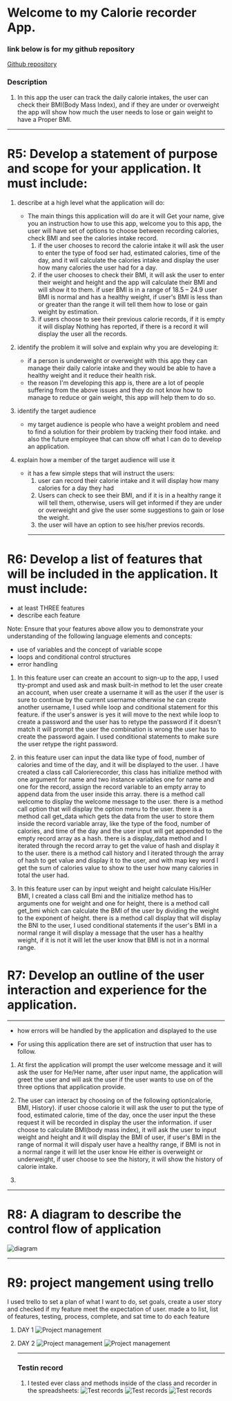 # Welcome to my Calorie recorder App.

### link below is for my github repository

[Github repository](https://github.com/saman-zdf/weight_calorie-tracker)

### Description

1. In this app the user can track the daily calorie intakes, the user can check their BMI(Body Mass Index), and if they are under or overweight the app will show how much the user needs to lose or gain weight to have a Proper BMI.

---

# R5: Develop a statement of purpose and scope for your application. It must include:

1. describe at a high level what the application will do:

   - The main things this application will do are it will Get your name, give you an instruction how to use this app, welcome you to this app, the user will have set of options to choose between recording calories, check BMI and see the calories intake record.
     1. if the user chooses to record the calorie intake it will ask the user to enter the type of food ser had, estimated calories, time of the day, and it will calculate the calories intake and display the user how many calories the user had for a day.
     2. if the user chooses to check their BMI, it will ask the user to enter their weight and height and the app will calculate their BMI and will show it to them. if user BMI is in a range of 18.5 – 24.9 user BMI is normal and has a healthy weight, if user's BMI is less than or greater than the range it will tell them how to lose or gain weight by estimation.
     3. if users choose to see their previous calorie records, if it is empty it will display Nothing has reported, if there is a record it will display the user all the records.

2. identify the problem it will solve and explain why you are developing it:
   - if a person is underweight or overweight with this app they can manage their daily calorie intake and they would be able to have a healthy weight and it reduce their health risk.
   - the reason I'm developing this app is, there are a lot of people suffering from the above issues and they do not know how to manage to reduce or gain weight, this app will help them to do so.
3. identify the target audience
   - my target audience is people who have a weight problem and need to find a solution for their problem by tracking their food intake. and also the future employee that can show off what I can do to develop an application.
4. explain how a member of the target audience will use it
   - it has a few simple steps that will instruct the users:
     1. user can record their calorie intake and it will display how many calories for a day they had
     2. Users can check to see their BMI, and if it is in a healthy range it will tell them, otherwise, users will get informed if they are under or overweight and give the user some suggestions to gain or lose the weight.
     3. the user will have an option to see his/her previos records.
     ***

# R6: Develop a list of features that will be included in the application. It must include:

- at least THREE features
- describe each feature

Note: Ensure that your features above allow you to demonstrate your understanding of the following language elements and concepts:

- use of variables and the concept of variable scope
- loops and conditional control structures
- error handling

1. In this feature user can create an account to sign-up to the app, I used tty-prompt and used ask and mask built-in method to let the user create an account, when user create a username it will as the user if the user is sure to continue by the current username otherwise he can create another username, I used while loop and conditional statement for this feature. if the user's answer is yes it will move to the next while loop to create a password and the user has to retype the password if it doesn't match it will prompt the user the combination is wrong the user has to create the password again. I used conditional statements to make sure the user retype the right password.

2. in this feature user can input the data like type of food, number of calories and time of the day, and it will be displayed to the user. .I have created a class call Calorierecorder, this class has initialize method with one argument for name and two instance variables one for name and one for the record, assign the record variable to an empty array to append data from the user inside this array. there is a method call welcome to display the welcome message to the user. there is a method call option that will display the option menu to the user. there is a method call get_data which gets the data from the user to store them inside the record variable array, like the type of the food, number of calories, and time of the day and the user input will get appended to the empty record array as a hash. there is a display_data method and I iterated through the record array to get the value of hash and display it to the user. there is a method call history and I iterated through the array of hash to get value and display it to the user, and with map key word I get the sum of calories value to show to the user how many calories in total the user had.

3. In this feature user can by input weight and height calculate His/Her BMI, I created a class call Bmi and the initialize method has to arguments one for weight and one for height, there is a method call get_bmi which can calculate the BMI of the user by dividing the weight to the exponent of height. there is a method call display that will display the BNI to the user, I used conditional statements if the user's BMI in a normal range it will display a message that the user has a healthy weight, if it is not it will let the user know that BMI is not in a normal range.

# R7: Develop an outline of the user interaction and experience for the application.

---

- how errors will be handled by the application and displayed to the use

- For using this application there are set of instruction that user has to follow.

1. At first the application will prompt the user welcome message and it will ask the user for He/Her name, after user input name, the application will greet the user and will ask the user if the user wants to use on of the three options that application provide.

2. The user can interact by choosing on of the following option(calorie, BMI, History). if user choose calorie it will ask the user to put the type of food, estimated calorie, time of the day, once the user input the these request it will be recorded in display the user the information. if user choose to calculate BMI(body mass index), it will ask the user to input weight and height and it will display the BMI of user, if user's BMI in the range of normal it will dispaly user have a healthy range, if BMI is not in a normal range it will let the user know He either is overweight or underweight, if user choose to see the history, it will show the history of calorie intake.

3.

---

# R8: A diagram to describe the control flow of application

![diagram](./docs/calorie_app_flowchart-Page-1.jpg)

---

# R9: project mangement using trello

I used trello to set a plan of what I want to do, set goals, create a user story and checked if my feature meet the expectation of user. made a to list, list of features, testing, process, complete, and sat time to do each feature

1. DAY 1
   ![Project management](./docs/1_trello.png)
2. DAY 2
   ![Project management](./docs/2_trello.png)
   ![Project management](./docs/3_trello.png)

   ***

   ### Testin record

   1. I tested ever class and methods inside of the class and recorder in the spreadsheets:
      ![Test records](docs/test-1.png)
      ![Test records](docs/test-2.png)
      ![Test records](docs/test-3.png)
